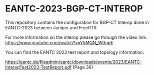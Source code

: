 # EANTC-2023-BGP-CT-INTEROP

This repository contains the configuration for BGP-CT Interop done in EANTC-2023 between Juniper and FreeRTR.

For more information on the interop please go through the video link:
https://www.youtube.com/watch?v=Y5MQN_W0qpE

You can find the EANTC 2023 test report and topology information:

https://eantc.de/fileadmin/eantc/downloads/events/2023/EANTC-InteropTest2023-TestReport.pdf
(Page 36)
